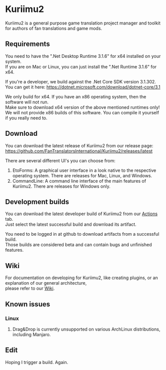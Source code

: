 # Kuriimu2
Kuriimu2 is a general purpose game translation project manager and toolkit for authors of fan translations and game mods.

## Requirements
You need to have the ".Net Desktop Runtime 3.1.6" for x64 installed on your system.<br>
If you are on Mac or Linux, you can just install the ".Net Runtime 3.1.6" for x64.

If you're a developer, we build against the .Net Core SDK version 3.1.302.<br>
You can get it here: https://dotnet.microsoft.com/download/dotnet-core/3.1

We only build for x64. If you have an x86 operating system, then the software will not run.<br>
Make sure to download x64 version of the above mentioned runtimes only!
We will not provide x86 builds of this software. You can compile it yourself if you really need to.

## Download
You can download the latest release of Kuriimu2 from our release page:<br>
https://github.com/FanTranslatorsInternational/Kuriimu2/releases/latest

There are several different UI's you can choose from:
1. EtoForms: A graphical user interface in a look native to the respective operating system. There are releases for Mac, Linux, and Windows.
1. CommandLine: A command line interface of the main features of Kuriimu2. There are releases for Windows only.

## Development builds
You can download the latest developer build of Kuriimu2 from our [Actions](https://github.com/FanTranslatorsInternational/Kuriimu2/actions) tab.<br>
Just select the latest successful build and download its artifact.

You need to be logged in at github to download artifacts from a successful build.<br>
Those builds are considered beta and can contain bugs and unfinished features.

## Wiki
For documentation on developing for Kuriimu2, like creating plugins, or an explanation of our general architecture,<br>
please refer to our [Wiki](https://github.com/FanTranslatorsInternational/Kuriimu2/wiki).

## Known issues
### Linux
1. Drag&Drop is currently unsupported on various ArchLinux distributions, including Manjaro.

## Edit
Hoping I trigger a build. Again.
